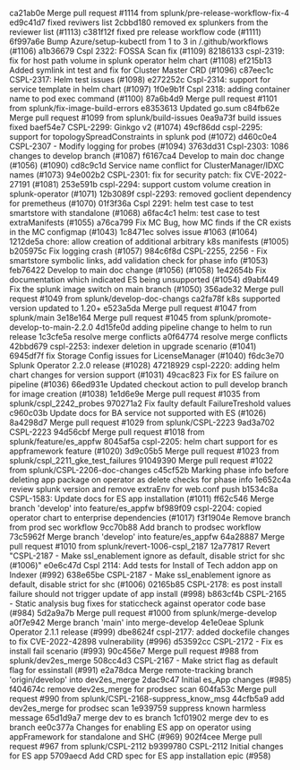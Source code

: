 ca21ab0e Merge pull request #1114 from splunk/pre-release-workflow-fix-4
ed9c41d7 fixed reviwers list
2cbbd180 removed ex splunkers from the reviewer list (#1113)
c381f12f fixed pre release workflow code (#1111)
6f997a6e Bump Azure/setup-kubectl from 1 to 3 in /.github/workflows (#1106)
a1b36679 Cspl 2322: FOSSA Scan fix (#1109)
82186133 cspl-2319: fix for host path volume in splunk operator helm chart (#1108)
ef215b13 Added symlink int test and fix for Cluster Master CRD (#1096)
c87eec1c CSPL-2317: Helm test issues (#1098)
e272252c Cspl-2314: support for service template in helm chart (#1097)
1f0e9b1f Cspl 2318: adding container name to pod exec command (#1100)
87a6b4d9 Merge pull request #1101 from splunk/fix-image-build-errors
e8353613 Updated go.sum
c84fb62e Merge pull request #1099 from splunk/build-issues
0ea9a73f build issues fixed
baef54e7 CSPL-2299: Ginkgo v2 (#1074)
49cf86dd cspl-2295: support for topologySpreadConstraints in splunk pod (#1072)
d460c0e4 CSPL-2307 - Modify logging for probes (#1094)
3763dd31 Cspl-2303: 1086 changes to develop branch (#1087)
f6167ca4 Develop to main doc change (#1056) (#1090)
cd8c9c1d Service name conflict for ClusterManager/IDXC names (#1073)
94e002b2 CSPL-2301: fix for security patch: fix CVE-2022-27191 (#1081)
253e591b cspl-2294: support custom volume creation in splunk-operator (#1071)
12b3089f cspl-2293: removed goclient dependency for premetheus (#1070)
01f3f36a Cspl 2291: helm test case to test smartstore with standalone (#1068)
a6fac4c1 helm: test case to test extraManifests (#1055)
a76ca799 Fix MC Bug, how MC finds if the CR exists in the MC configmap (#1043)
1c8471ec solves issue #1063 (#1064)
1212de5a chore: allow creation of additional arbitrary k8s manifests (#1005)
b205975c Fix logging crash (#1057)
984c6f8d CSPL-2255, 2256 - Fix smartstore symbolic links, add validation check for phase info (#1053)
feb76422 Develop to main doc change (#1056) (#1058)
1e42654b Fix documentation which indicated ES being unsupported (#1054)
d9abf449 Fix the splunk image switch on main branch (#1050)
356ade32 Merge pull request #1049 from splunk/develop-doc-changs
ca2fa78f k8s supported version updated to 1.20+
e523a5da Merge pull request #1047 from splunk/main
3e18e164 Merge pull request #1045 from splunk/promote-develop-to-main-2.2.0
4d15fe0d adding pipeline change to helm to run release
1c3cfe5a resolve merge conflicts
a0f64774 resolve merge conflicts
42bbd679 cspl-2253: indexer deletion in upgrade scenario (#1041)
6945df7f fix Storage Config issues for LicenseManager (#1040)
f6dc3e70 Splunk Operator 2.2.0 release (#1028)
47218929 cspl-2220: adding helm chart changes for version support (#1031)
49cac823 Fix for ES failure on pipeline (#1036)
66ed931e Updated checkout action to pull develop branch for image creation (#1038)
1e1d6e9e Merge pull request #1035 from splunk/cspl_2242_probes
970271a2 Fix faulty default FailureTreshold values
c960c03b Update docs for BA service not supported with ES (#1026)
8a4298d7 Merge pull request #1029 from splunk/CSPL-2223
9ad3a702 CSPL-2223
94d56cbf Merge pull request #1018 from splunk/feature/es_appfw
8045af5a cspl-2205: helm chart support for es appframework feature (#1020)
3d9c05b5 Merge pull request #1023 from splunk/cspl_2211_gke_test_failures
91049390 Merge pull request #1022 from splunk/CSPL-2206-doc-changes
c45cf52b Marking phase info before deleting app package on operator as delete checks for phase info
1e652c4a review splunk version and remove extraEnv for web.conf push
b1534c8a CSPL-1583: Update docs for ES app installation (#1011)
ff62c546 Merge branch 'develop' into feature/es_appfw
bf989f09 cspl-2204: copied operator chart to enterprise dependencies (#1017)
f3f1904e Remove branch from prod sec workflow
9cc70b88 Add branch to prodsec workflow
73c5962f Merge branch 'develop' into feature/es_appfw
64a28887 Merge pull request #1010 from splunk/revert-1006-cspl_2187
12a77817 Revert "CSPL-2187 - Make ssl_enablement ignore as default, disable strict for shc (#1006)"
e0e6c47d Cspl 2114: Add tests for Install of Tech addon app on Indexer (#992)
638e65be CSPL-2187 - Make ssl_enablement ignore as default, disable strict for shc (#1006)
02165b85 CSPL-2178: es post install failure should not trigger update of app install (#998)
b863cf4b CSPL-2165 - Static analysis bug fixes for staticcheck against operator code base (#984)
5d2a9a7b Merge pull request #1000 from splunk/merge-develop
a0f7e942 Merge branch 'main' into merge-develop
4e1e0eae Splunk Operator 2.1.1 release (#999)
dbe8624f cspl-2177: added dockefile changes to fix CVE-2022-42898 vulnerability  (#996)
d53592cc CSPL-2172 - Fix es install fail scenario (#993)
90c456e7 Merge pull request #988 from splunk/dev2es_merge
508cc4d3 CSPL-2167 - Make strict flag as default flag for essinstall (#991)
e2a78dca Merge remote-tracking branch 'origin/develop' into dev2es_merge
2dac9c47 Initial es_App changes (#985)
f404674c remove dev2es_merge for prodsec scan
604fa53c Merge pull request #990 from splunk/CSPL-2168-suppress_know_msg
44cfb5a9 add dev2es_merge for prodsec scan
1e939759 suppress known harmless message
65d1d9a7 merge dev to es branch
1cf01902 merge dev to es branch
ee0c377a Changes for enabling ES app on operator using appFramework for standalone and SHC (#969)
902f4cee Merge pull request #967 from splunk/CSPL-2112
b9399780 CSPL-2112 Initial changes for ES app
5709aecd Add CRD spec for ES app installation epic (#958)
